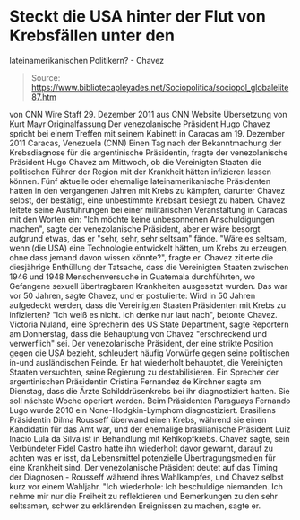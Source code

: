 # Steckt die USA hinter der Flut von Krebsfällen unter den 
lateinamerikanischen Politikern? - Chavez

> Source: https://www.bibliotecapleyades.net/Sociopolitica/sociopol_globalelite87.htm

von CNN Wire Staff
29. Dezember 2011
aus
CNN Website
Übersetzung von
Kurt Mayr
Originalfassung
Der venezolanische Präsident Hugo Chavez spricht
bei einem Treffen mit seinem Kabinett in Caracas am 19. Dezember 2011
Caracas, Venezuela (CNN)
Einen Tag nach der Bekanntmachung der Krebsdiagnose für die argentinische
Präsidentin, fragte der venezolanische Präsident Hugo Chavez am Mittwoch, ob
die Vereinigten Staaten die politischen Führer der Region mit der Krankheit
hätten infizieren lassen können.
Fünf aktuelle oder ehemalige lateinamerikanische Präsidenten hatten in den
vergangenen Jahren mit Krebs zu kämpfen, darunter Chavez selbst, der
bestätigt, eine unbestimmte Krebsart besiegt zu haben.
Chavez leitete seine Ausführungen bei einer militärischen Veranstaltung in
Caracas mit den Worten ein:
"Ich möchte keine unbesonnenen Anschuldigungen machen", sagte der
venezolanische Präsident, aber er wäre besorgt aufgrund etwas, das er "sehr,
sehr, sehr seltsam" fände.
"Wäre es seltsam, wenn (die USA) eine Technologie entwickelt hätten, um
Krebs zu erzeugen, ohne dass jemand davon wissen könnte?", fragte er.
Chavez zitierte die diesjährige Enthüllung der Tatsache, dass die
Vereinigten Staaten zwischen 1946 und 1948 Menschenversuche in Guatemala
durchführten, wo Gefangene sexuell übertragbaren Krankheiten ausgesetzt
wurden.
Das war vor 50 Jahren, sagte Chavez, und er postulierte: Wird in 50 Jahren
aufgedeckt werden, dass die Vereinigten Staaten Präsidenten mit Krebs zu
infizierten?
"Ich weiß es nicht. Ich denke nur laut nach", betonte Chavez.
Victoria Nuland, eine Sprecherin des US State Department, sagte Reportern am
Donnerstag, dass die Behauptung von Chavez "erschreckend und verwerflich"
sei.
Der venezolanische Präsident, der eine strikte Position gegen die USA
bezieht, schleudert häufig Vorwürfe gegen seine politischen in-und
ausländischen Feinde. Er hat wiederholt behauptet, die Vereinigten Staaten
versuchten, seine Regierung zu destabilisieren.
Ein Sprecher der argentinischen Präsidentin Cristina Fernandez de Kirchner
sagte am Dienstag, dass die Ärzte Schilddrüsenkrebs bei ihr diagnostiziert
hatten. Sie soll nächste Woche operiert werden.
Beim Präsidenten Paraguays Fernando Lugo wurde 2010 ein None-Hodgkin-Lymphom
diagnostiziert.
Brasiliens Präsidentin Dilma Rousseff überwand einen Krebs, während sie
einen Kandidatin für das Amt war, und der ehemalige brasilianische Präsident
Luiz Inacio Lula da Silva ist in Behandlung mit Kehlkopfkrebs.
Chavez sagte, sein Verbündeter Fidel Castro hatte ihn wiederholt davor
gewarnt, darauf zu achten was er isst, da Lebensmittel potenzielle
Übertragungsmedien für eine Krankheit sind.
Der venezolanische Präsident deutet auf das Timing der Diagnosen - Rousseff
während ihres Wahlkampfes, und Chavez selbst kurz vor einem Wahljahr.
"Ich wiederhole: Ich beschuldige niemanden. Ich nehme mir nur die Freiheit
zu reflektieren und Bemerkungen zu den sehr seltsamen, schwer zu erklärenden
Ereignissen zu machen, sagte er.
